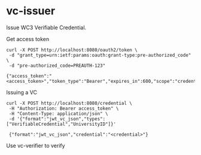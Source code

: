 # vc-issuer
Issue WC3 Verifiable Credential.

Get access token
```
curl -X POST http://localhost:8080/oauth2/token \
 -d "grant_type=urn:ietf:params:oauth:grant-type:pre-authorized_code" \
 -d "pre-authorized_code=PREAUTH-123"

{"access_token":"<access_token>","token_type":"Bearer","expires_in":600,"scope":"credential:issue"}%
```
Issuing a VC
```
curl -X POST http://localhost:8080/credential \
 -H "Authorization: Bearer access_token" \
 -H "Content-Type: application/json" \
 -d '{"format":"jwt_vc_json","types":["VerifiableCredential","UniversityID"]}'

 {"format":"jwt_vc_json","credential":"<credential>"}
```
Use vc-verifier to verify
